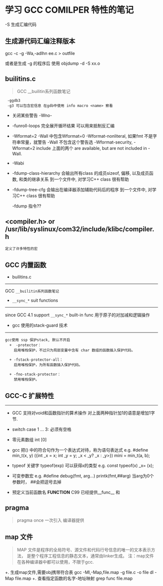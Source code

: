 # 学习 GCC COMILPER 特性的笔记


-S 生成汇编代码

## 生成源代码汇编注释版本
gcc -c -g -Wa,-adlhn ee.c > outfile

或者是生成 -g 的程序后
使用 objdump -d -S xx.o


## builitins.c 
> GCC __builitin系列函数笔记


     -ggdb3
     -g3 可以包含宏信息 在gdb中使用 info macro <name> 察看

+ 关闭某些警告
   -Wno-<XXXX>

+ -funroll-loops
   完全展开循环结果 可以用来抵制反汇编

+ -Wformat=2
   -Wall 中包含Wformat=0
	   -Wformat-nonliteral,
 如果fmt 不是字符串常量，就警告 -Wall 不包含这个警告选
       -Wformat-security, 
       -Wformat=2  include 上面的两个
        are available, but are not included in -Wall.

+ -Wabi

+ -fdump-class-hierarchy
  会输出所有class 的成员sizeof, 偏移, 以及成员函数, 和类的继承关系
  到一个文件中, 对学习C++ class 很有帮助

+ -fdump-tree-cfg
  会输出在编译器添加辅助代码后的程序
  到一个文件中, 对学习C++ class 很有帮助


   -fdump 指令??

##  <compiler.h> or /usr/lib/syslinux/com32/include/klibc/compiler.h
    定义了许多特性的宏

## GCC 内置函数
+ builitins.c 
------------------------------
  GCC `__builitin系列函数笔记`

+ `__sync_*` suit functions
------------------------------
   since GCC 4.1 support `__sync_*` built-in func
    用于原子的对加减和逻辑操作

+ gcc 使用的stack-guard 技术
------------------------------
    gcc使用 ssp 保护stack, 默认不开启
      +  -protector：
        启用堆栈保护，不过只为局部变量中含有 char 数组的函数插入保护代码。

      + -fstack-protector-all：
        启用堆栈保护，为所有函数插入保护代码。

      + -fno-stack-protector：
        禁用堆栈保护。

## GCC-C 扩展特性
-------------------------------------
+  GCC 支持对void和函数指针的算术操作
   对上面两种指针加1的语意是增加1字节.

+  switch 
    case 1 ... 3:
    必须有空格

+  零元素数组 int [0]

+  gcc 把() 中的符合句作为一个表达式对待，称为语句表达式
    e.g. #define min_t(x, y) ({int _x = x; int _y = y; _x < _y? _x : _y>})
    mini = min_t(a, b);

+  typeof 关键字
    typeof(exp) 可以获得x的类型
    e.g. const typeof(x) _x= (x);

+  可变参数宏 
     e.g. #define debug(fmt, arg...)  printk(fmt,##arg)
          当arg为0个参数时， ##会把逗号去掉

+  预定义当前函数名 __FUNCTION__ C99 已经提供__func__ 和


## pragma
>  pragma once 一次引入 编译器提供

## map 文件
>  MAP 文件是程序的全局符号、源文件和代码行号信息的唯一的文本表示方法，
   是整个程序工程信息的静态文本，通常由linker生成。 
   注：map文件在各种编译器中都可以使用，不限于gcc.
   
   +. 生成map文件,需要obj携带符合表
      gcc -Ml,-Map,file.map -g file.c -o file 
      dl -Map file.map
   +. 查看指定函数的名字-地址映射
      grep func file.map


